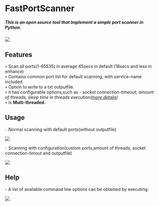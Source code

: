 # FastPortScanner</br><h5>This is an open source tool that Implement a simple port scanner in Python.</h5><img src="https://media.giphy.com/media/J3R67Csq2ooGDvAG55/giphy.gif"><a href="https://giphy.com/gifs/gjfVT7o8THillnXFPK"></a>
## Features
`+` Scan all ports(1-65535) in average 45secs in default (18secs and less in enhance)</br>
`+` Contains common port list for default scanning, with service-name included.</br>
`+` Option to write to a txt outputfile.</br>
`+` it has configurable options,such as - <i>socket connection-timeout, amount of threads, sleep time in threads execution(<a href="#Help">more details</a>)</i></br>
`+` Is <strong>Multi-threaded</strong>.</br>
## Usage
 `-` Normal scanning with default ports(without outputfile)

  <img src="https://i.imagesup.co/images2/7ed6d2b0241f73da6e2fa6e9252f054bfba1325c.png">
  
`-` Scanning with configuration</u>(custom ports,amount of threads, socket connection-timout and outputfile)

  <img src="https://i.imagesup.co/images2/90c9fec165cd1843b6ef83683d6c51025745fa96.png">
  
## Help

*-* A list of available command line options can be obtained by executing:

<img src="https://i.imagesup.co/images2/5edc61575937d6b9b239aa0506f5666ddb46b82a.png">
